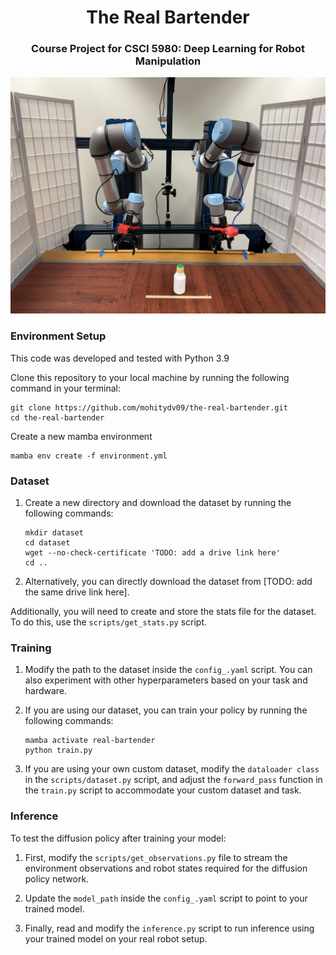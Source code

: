 <p align="center">
  <h1 align="center">The Real Bartender</h1>
</p>
<p align="center">
  <h3 align="center">Course Project for CSCI 5980: Deep Learning for Robot Manipulation</h3>
</p>

<img src="assets/environment.jpeg">

<!-- TODO: Add project website -->

### Environment Setup
This code was developed and tested with Python 3.9

Clone this repository to your local machine by running the following command in your terminal:
```shell
git clone https://github.com/mohitydv09/the-real-bartender.git
cd the-real-bartender
```

Create a new mamba environment
```shell
mamba env create -f environment.yml
```

### Dataset

1. Create a new directory and download the dataset by running the following commands:

    ```shell
    mkdir dataset
    cd dataset
    wget --no-check-certificate 'TODO: add a drive link here' 
    cd ..
    ```

2. Alternatively, you can directly download the dataset from [TODO: add the same drive link here].

Additionally, you will need to create and store the stats file for the dataset. To do this, use the `scripts/get_stats.py` script.


### Training

1. Modify the path to the dataset inside the `config_.yaml` script. You can also experiment with other hyperparameters based on your task and hardware.

2. If you are using our dataset, you can train your policy by running the following commands:

    ```shell
    mamba activate real-bartender
    python train.py
    ```

3. If you are using your own custom dataset, modify the `dataloader class` in the `scripts/dataset.py` script, and adjust the `forward_pass` function in the `train.py` script to accommodate your custom dataset and task.

### Inference

To test the diffusion policy after training your model:

1. First, modify the `scripts/get_observations.py` file to stream the environment observations and robot states required for the diffusion policy network.

2. Update the `model_path` inside the `config_.yaml` script to point to your trained model.

3. Finally, read and modify the `inference.py` script to run inference using your trained model on your real robot setup.





